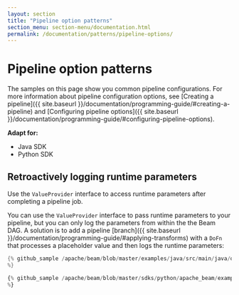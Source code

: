 ```yaml
---
layout: section
title: "Pipeline option patterns"
section_menu: section-menu/documentation.html
permalink: /documentation/patterns/pipeline-options/
---
```

<!--
Licensed under the Apache License, Version 2.0 (the "License");
you may not use this file except in compliance with the License.
You may obtain a copy of the License at

http://www.apache.org/licenses/LICENSE-2.0

Unless required by applicable law or agreed to in writing, software
distributed under the License is distributed on an "AS IS" BASIS,
WITHOUT WARRANTIES OR CONDITIONS OF ANY KIND, either express or implied.
See the License for the specific language governing permissions and
limitations under the License.
-->

# Pipeline option patterns

The samples on this page show you common pipeline configurations. For more information about pipeline configuration options, see [Creating a pipeline]({{ site.baseurl }}/documentation/programming-guide/#creating-a-pipeline) and [Configuring pipeline options]({{ site.baseurl }}/documentation/programming-guide/#configuring-pipeline-options).

<nav class="language-switcher">
  <strong>Adapt for:</strong>
  <ul>
    <li data-type="language-java" class="active">Java SDK</li>
    <li data-type="language-py">Python SDK</li>
  </ul>
</nav>

## Retroactively logging runtime parameters

Use the `ValueProvider` interface to access runtime parameters after completing a pipeline job.

You can use the `ValueProvider` interface to pass runtime parameters to your pipeline, but you can only log the parameters from within the the Beam DAG. A solution is to add a pipeline [branch]({{ site.baseurl }}/documentation/programming-guide/#applying-transforms) with a `DoFn` that processes a placeholder value and then logs the runtime parameters:

```java
{% github_sample /apache/beam/blob/master/examples/java/src/main/java/org/apache/beam/examples/snippets/Snippets.java tag:AccessingValueProviderInfoAfterRunSnip1
%}
```

```py
{% github_sample /apache/beam/blob/master/sdks/python/apache_beam/examples/snippets/snippets.py tag:AccessingValueProviderInfoAfterRunSnip1
%}
```